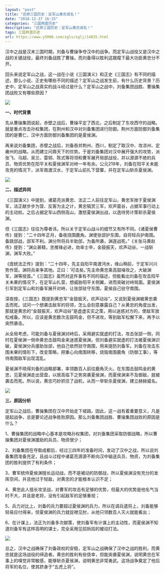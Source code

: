 ```yaml
---
layout: "post"
title: "还原三国历史：定军山黄忠成名！"
date: "2018-12-17 16:15"
categories: "三国两晋历史"
description: "还原三国历史：定军山黄忠成名！"
tags: 三国两晋历史
url: https://www.y5000.com/zgls/sglj/14835.html
---
```






汉中之战是汉末三国时期，刘备与曹操争夺汉中的战争。而定军山战役又是汉中之战的关键战役，最终刘备战胜了曹操。而刘备得以胜利这跟麾下最大功臣黄忠分不开。

回头来说定军山之战，这一战在小说《三国演义》和正史《三国志》有不同的描述，那么小说、正史有哪些不同的描述？定军山之战发生前，有什么历史背景？历史中，定军山之战真实的战斗经过是什么？定军山之战中，刘备集团战胜、曹操集团战败又有哪些原因？

![](https://img.y5000.com/uploads/allimg/170223/8-1F2231K22N02.jpg)

**一、时代背景**

先从曹操集团说起，赤壁之战后，曹操平定了西北，之后制定了东攻西守的战略。就是重点攻击孙权集团，在荆州和汉中对刘备集团进行防御。荆州方面防御刘备集团的是曹仁，汉中方面防御刘备集团的是夏侯渊。

再来说刘备集团，赤壁之战后，刘备吞并荆州、西川，制定了取汉中、攻凉州、定雍州的战略，从而建立问鼎天下的优势。于是刘备集团对汉中展开强大的攻势，派张飞、马超、吴兰、雷铜、陈式等将领和曹军展开局部战役，并以源源不绝的兵员、物资优势在阳平关和夏侯渊军对峙一年有余。公元219年，刘备在阳平关未能攻克的情况下，派军南渡汉水，于定军山前扎下营寨，并在定军山斩杀夏侯渊。

![](https://img.y5000.com/uploads/allimg/170223/8-1F2231K23Sb.jpg)

**二、描述异同**

《三国演义》中提到，诸葛亮派黄忠、法正二人前往定军山，黄忠军挫于夏侯渊军，法正献步步为营、反客为主之计，黄忠犒赏三军，欢声震谷，占据军事行动上的主动权。之后占据定军山西侧高山，激怒夏侯渊出战，以逸待劳计策斩杀夏侯渊。

但《三国志》往往为尊者讳，所以关于定军山战斗的细节又有所不同。《诸夏侯曹传》提到：“二十四年正月，备夜烧围鹿角。渊使张郃护东围，自将轻兵护南围。备跳郃战，郃军不利。渊分所将兵半助郃，为备所袭，渊遂战死。”《关张马黄赵传》提到：“渊众甚精，忠推锋必进，劝率士卒，金鼓振天，欢声动谷，一战斩渊，渊军大败。”

《庞统法正传》提到：“二十四年，先主自阳平南渡沔水，缘山稍前，于定军兴兴势作营。渊将兵来争其地。正曰：‘可击矣。’先主命黄忠乘高鼓噪攻之，大破渊军，渊等授首。”《三国志》虽然对这件事有不同的描述，但能看出刘备在攻击阳平关未果的情况下，在定军山扎营，想威胁阳平关侧翼，进而突破对峙局面。夏侯渊引军到定军山和刘备军展开对峙，让张郃驻守东围，夏侯自己驻守南围。

深夜按，《三国志》既提到黄忠军“金鼓振天，欢声动谷”，又说到夏侯渊被黄忠袭击而死。试问一个想袭击敌军的将领，怎么会刻意暴露自己？从黄忠的角度出发，那就是黄忠的“金鼓振天，欢声动谷”是虚虚实实之策，用以迷惑对方的，使敌军放松戒备。所以，应该是黄忠数次击鼓鸣金，但不进攻，等到敌军松懈下来，再予以突然袭击。

从全局考虑，可能刘备与夏侯渊对峙后，采用避实就虚的打法，攻击张郃一侧，同时在夏侯渊一侧命黄忠击鼓鸣金来迷惑夏侯渊。但刘备避实就虚的打法被夏侯渊识破，夏侯渊分兵援助张郃，他自己依然驻守南围，用来提防刘备军。刘备在攻击东围未果的情形下，改变策略，把重心向南围转移，烧毁南围鹿角（防御工事），等待南围敌军出现混乱。

夏侯渊不晓得刘备的战略部署，率领数百人前往鹿角灭火。在东围击鼓鸣金的黄忠，见夏侯渊走出营盘，以居高临下之势突袭夏侯渊，而夏侯渊来不及御敌，就被袭击而死。所以说，黄忠巧妙抓住了战机，从而一举斩杀夏侯渊，建立赫赫威名。

![](https://img.y5000.com/uploads/allimg/170223/8-1F2231K253N7.jpg)

**三、原因分析**

定军山之战后，曹操集团在汉中开始走下坡路。因此，这一战有着重要意义，凡是提起战争，总是要论述战争胜败原因。那么刘备集团战胜、曹操集团战败的原因是什么？

1、曹操集团的战略中心基本是攻略孙权集团，对刘备集团采取防御战略，所以曹操集团对夏侯渊援助的兵员、物资很少；

2、刘备集团在夺取成都后，经过三四年的准备时间，发动了汉中之战，所以说刘备集团准备充足，且战斗过程中诸葛亮源源不断向汉中输送兵员、物资，为刘备集团的胜利提供了有利条件；

3、曹军统帅夏侯渊擅长运动战，而不是被动的防御战，所以夏侯渊没有充分的发挥空间，并且他过于轻敌，对黄忠的才能根本认识不足；

4、黄忠此人擅长攻坚战，对曹军的攻击有足够的优势，但最大的优势是他名气当时不大，并且是老将，没有引起敌军的足够重视；

5、兵力对比上，刘备的兵力要超过夏侯渊的兵力，所以在调兵遣将上，刘备能够轻易应付得来，但夏侯渊的兵力就捉襟见肘，从他只领数百人灭火就能看出；

6、在计谋上，法正为刘备多次献策，使刘备军有计谋上的主动性，而夏侯渊不知道刘备军有这样高明的谋士，完全采用见招拆招的被动打法。

![](https://img.y5000.com/uploads/allimg/170223/8-1F2231K309213.jpg)

总之，汉中之战确保了刘备政权的安稳，定军山之战确保了汉中之战的胜利，而黄忠就是这场战役的缔造者。黄忠的胜利有些侥幸，但能突袭夏侯渊，说明黄忠在军事上的嗅觉非常敏感，能够斩杀夏侯渊，说明黄忠非常勇武。这场战争奠定了他后将军的名位，使其跻身于“五虎上将”。
